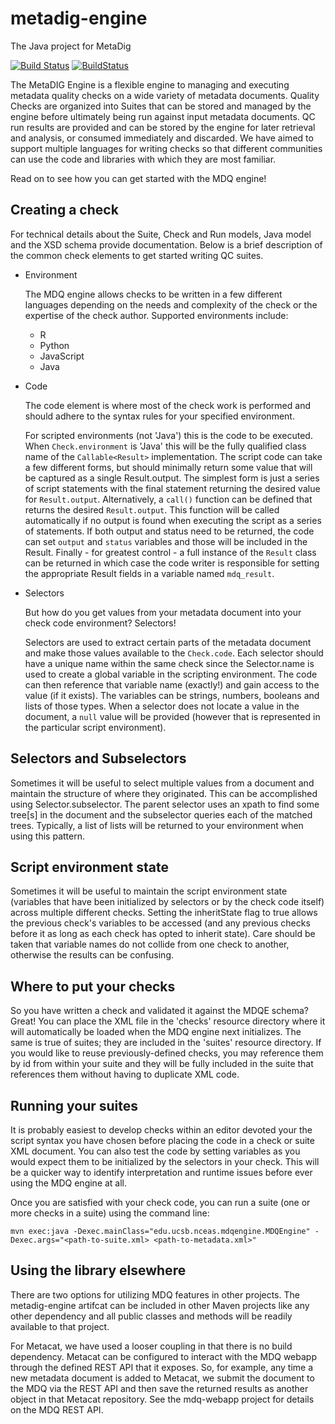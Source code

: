 # metadig-engine
The Java project for MetaDig

[![Build Status](https://travis-ci.org/NCEAS/metadig-engine.svg?branch=master)](https://travis-ci.org/NCEAS/metadig-engine)
[![BuildStatus](https://circleci.com/gh/NCEAS/metadig-engine.png?circle-token=FIXME)](https://circleci.com/gh/NCEAS/metadig-engine)

The MetaDIG Engine is a flexible engine to managing and executing metadata quality checks on a wide variety of metadata documents.
Quality Checks are organized into Suites that can be stored and managed by the engine before ultimately being run against input metadata documents.
QC run results are provided and can be stored by the engine for later retrieval and analysis, or consumed immediately and discarded.
We have aimed to support multiple languages for writing checks so that different communities can use the code and libraries with which they are most familiar.

Read on to see how you can get started with the MDQ engine!

## Creating a check
For technical details about the Suite, Check and Run models, Java model and the XSD schema provide documentation.
Below is a brief description of the common check elements to get started writing QC suites.

* Environment

	The MDQ engine allows checks to be written in a few different languages depending on the needs and complexity of the check or the expertise of the check author. Supported environments include:
	- R
	- Python
	- JavaScript
	- Java 
	
* Code

	The code element is where most of the check work is performed and should adhere to the syntax rules for your specified environment. 
	
	For scripted environments (not 'Java') this is the code to be executed. 
	When `Check.environment` is 'Java' this will be the fully qualified class name of the `Callable<Result>` implementation.
	The script code can take a few different forms, but should minimally return some value that will be captured as a single Result.output.
	The simplest form is just a series of script statements with the final statement returning the desired value for `Result.output`.
	Alternatively, a `call()` function can be defined that returns the desired `Result.output`. This function will be called automatically if no output is found when executing the script as a series of statements.
	 If both output and status need to be returned, the code can set `output` and `status` variables and those will be included in the Result.
	 Finally - for greatest control - a full instance of the `Result` class can be returned in which case the code writer is responsible for setting the appropriate Result fields in a variable named `mdq_result`.
	
* Selectors

	But how do you get values from your metadata document into your check code environment? Selectors!
	
	Selectors are used to extract certain parts of the metadata document and make those values available to the `Check.code`. 
	Each selector should have a unique name within the same check since the Selector.name is used to create a global variable in the scripting environment. 
	The code can then reference that variable name (exactly!) and gain access to the value (if it exists).
	The variables can be strings, numbers, booleans and lists of those types. When a selector does not locate a value in the document, a `null` value will be provided (however that is represented in the particular script environment).

## Selectors and Subselectors

Sometimes it will be useful to select multiple values from a document and maintain the structure of where they originated. This can be accomplished using Selector.subselector. The parent selector uses an xpath to find some tree[s] in the document and the subselector queries each of the matched trees. Typically, a list of lists will be returned to your environment when using this pattern.

## Script environment state

Sometimes it will be useful to maintain the script environment state (variables that have been initialized by selectors or by the check code itself) across multiple different checks. Setting the inheritState flag to true allows the previous check's variables to be accessed (and any previous checks before it as long as each check has opted to inherit state). Care should be taken that variable names do not collide from one check to another, otherwise the results can be confusing.
	

## Where to put your checks

So you have written a check and validated it against the MDQE schema? Great!
You can place the XML file in the 'checks' resource directory where it will automatically be loaded when the MDQ engine next initializes.
The same is true of suites; they are included in the 'suites' resource directory.
If you would like to reuse previously-defined checks, you may reference them by id from within your suite and they will be fully included in the suite that references them without having to duplicate XML code.
	
## Running your suites

It is probably easiest to develop checks within an editor devoted your the script syntax you have chosen before placing the code in a check or suite XML document. You can also test the code by setting variables as you would expect them to be initialized by the selectors in your check. This will be a quicker way to identify interpretation and runtime issues before ever using the MDQ engine at all.

Once you are satisfied with your check code, you can run a suite (one or more checks in a suite) using the command line:

`mvn exec:java -Dexec.mainClass="edu.ucsb.nceas.mdqengine.MDQEngine" -Dexec.args="<path-to-suite.xml> <path-to-metadata.xml>"`


## Using the library elsewhere

There are two options for utilizing MDQ features in other projects. The metadig-engine artifcat can be included in other Maven projects like any other dependency and all public classes and methods will be readily available to that project.

For Metacat, we have used a looser coupling in that there is no build dependency. Metacat can be configured to interact with the MDQ webapp through the defined REST API that it exposes. So, for example, any time a new metadata document is added to Metacat, we submit the document to the MDQ via the REST API and then save the returned results as another object in that Metacat repository. See the mdq-webapp project for details on the MDQ REST API.



